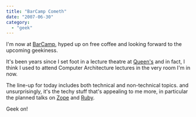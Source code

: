 ```yaml
---
title: "BarCamp Cometh"
date: "2007-06-30"
category:
  - "geek"
---
```


I'm now at [BarCamp](http://barcamp.org/BarCampBelfast), hyped up on free coffee and looking forward to the upcoming geekiness.

It's been years since I set foot in a lecture theatre at [Queen's](http://www.qub.ac.uk/) and in fact, I think I used to attend Computer Architecture lectures in the very room I'm in now.

The line-up for today includes both technical and non-technical topics. and unsurprisingly, it's the techy stuff that's appealing to me more, in particular the planned talks on [Zope](http://www.zope.org/) and [Ruby](http://www.ruby-lang.org/en/).

Geek on!
